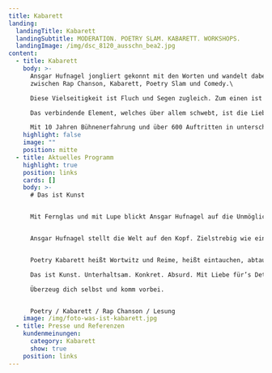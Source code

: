 ```yaml
---
title: Kabarett
landing:
  landingTitle: Kabarett
  landingSubtitle: MODERATION. POETRY SLAM. KABARETT. WORKSHOPS.
  landingImage: /img/dsc_8120_ausschn_bea2.jpg
content:
  - title: Kabarett
    body: >-
      Ansgar Hufnagel jongliert gekonnt mit den Worten und wandelt dabei
      zwischen Rap Chanson, Kabarett, Poetry Slam und Comedy.\

      Diese Vielseitigkeit ist Fluch und Segen zugleich. Zum einen ist es schwierig den kreativen Tausendsassa in eine Schublade zu stecken, zum anderen hat eine sehr breites Repertoire und kann für jeden Anlass entsprechend etwas bieten.\

      Das verbindende Element, welches über allem schwebt, ist die Liebe zur Sprache.\

      Mit 10 Jahren Bühnenerfahrung und über 600 Auftritten in unterschiedlichsten Rahmen, bringt Ansgar Hufnagel eine Selbstverständlichkeit und Souveränität mit, welche es im Leicht macht, sein Publikum mit seiner Charmanten Art zu erreichen.
    highlight: false
    image: ""
    position: mitte
  - title: Aktuelles Programm
    highlight: true
    position: links
    cards: []
    body: >-
      # Das ist Kunst


      Mit Fernglas und mit Lupe blickt Ansgar Hufnagel auf die Unmöglichkeiten und das Banale in uns und um uns und um uns herum. Dabei nimmt er kein Blatt vor den Mund und gibt seinem ersten Soloprogramm voller Überzeugung den Titel: „Das ist Kunst." Die Kunst zu leben? Die Kunst zu lieben? Die Kunst zu schwadronieren? Was ist, wer ist, wo ist Kunst und warum überhaupt? 


      Ansgar Hufnagel stellt die Welt auf den Kopf. Zielstrebig wie eine Zündschnur drückt der den roten Knopf. Damit kein Stein auf dem anderen bleibt – dabei bleibt nicht eingeschweißt. 


      Poetry Kabarett heißt Wortwitz und Reime, heißt eintauchen, abtauchen und das nicht alleine. \

      Das ist Kunst. Unterhaltsam. Konkret. Absurd. Mit Liebe für’s Detail!\

      Überzeug dich selbst und komm vorbei.


      Poetry / Kabarett / Rap Chanson / Lesung
    image: /img/foto-was-ist-kabarett.jpg
  - title: Presse und Referenzen
    kundenmeinungen:
      category: Kabarett
      show: true
    position: links
---
```

